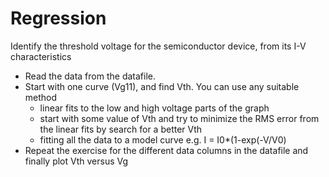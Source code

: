 # Regression

Identify the threshold voltage for the semiconductor device, from its I-V characteristics
- Read the data from the datafile. 
- Start with one curve (Vg11), and find Vth. You can use any suitable method 
  - linear fits to the low and high voltage parts of the graph
  - start with some value of Vth and try to minimize the RMS error from the linear fits by search for a better Vth
  - fitting all the data to a model curve e.g.  I = I0*(1-exp(-V/V0)
- Repeat the exercise for the different data columns in the datafile and finally plot Vth versus Vg
